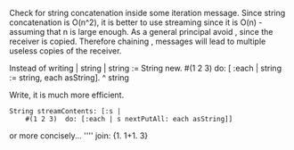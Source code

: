 Check for string concatenation inside some iteration message. Since string concatenation is O(n^2), it is better to use streaming since it is O(n) - assuming that n is large enough. As a general principal avoid , since the receiver is copied. Therefore chaining , messages will lead to multiple useless copies of the receiver. Instead of writing	| string | 	string := String new.	#(1 2 3) do: [ :each |		string := string, each asString].	^ stringWrite, it is much more efficient.	String streamContents: [:s | 		#(1 2 3)  do: [:each | s nextPutAll: each asString]]	or more concisely...	'''' join: {1. 1+1. 3}	